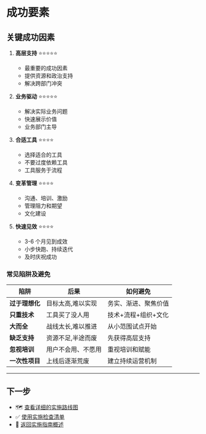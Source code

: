 # 成功要素

## 关键成功因素

1. **高层支持** ⭐⭐⭐⭐⭐

    - 最重要的成功因素
    - 提供资源和政治支持
    - 解决跨部门冲突

2. **业务驱动** ⭐⭐⭐⭐⭐

    - 解决实际业务问题
    - 快速展示价值
    - 业务部门主导

3. **合适工具** ⭐⭐⭐⭐

    - 选择适合的工具
    - 不要过度依赖工具
    - 工具服务于流程

4. **变革管理** ⭐⭐⭐⭐

    - 沟通、培训、激励
    - 管理阻力和期望
    - 文化建设

5. **快速见效** ⭐⭐⭐⭐
    - 3-6 个月见到成效
    - 小步快跑、持续迭代
    - 及时庆祝成功

### 常见陷阱及避免

| 陷阱           | 后果               | 如何避免             |
| -------------- | ------------------ | -------------------- |
| **过于理想化** | 目标太高,难以实现  | 务实、渐进、聚焦价值 |
| **只重技术**   | 工具买了没人用     | 技术+流程+组织+文化  |
| **大而全**     | 战线太长,难以推进  | 从小范围试点开始     |
| **缺乏支持**   | 资源不足,半途而废  | 先获得高层支持       |
| **忽视培训**   | 用户不会用、不愿用 | 重视培训和赋能       |
| **一次性项目** | 上线后逐渐荒废     | 建立持续运营机制     |

---

## 下一步

-   🗺️ [查看详细的实施路线图](/zh/implementation/roadmap)
-   ✅ [使用实施检查清单](/zh/implementation/checklist)
-   📖 [返回实施指南概述](/zh/implementation/)
